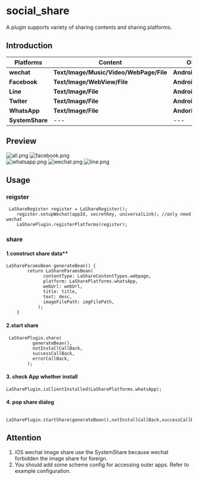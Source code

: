 # social_share

A plugin supports variety of sharing contents and sharing platforms.

## Introduction

| Platforms | Content | OS  |
| ----  | ---- | ----|
| **wechat**    | **Text/Image/Music/Video/WebPage/File** | **Android/iOS**  |
| **Facebook**   | **Text/Image/WebView/File**| **Android/iOS** |
| **Line** | **Text/Image/File** | **Android/iOS**|
| **Twiter**| **Text/Image/File** | **Android/iOS**|
| **WhatsApp**| **Text/Image/File** | **Andorid/iOS**|
| **SystemShare** | --- | --- |

## Preview
![all.png](https://s2.loli.net/2022/07/13/zTl4wc7PvIAoKx3.png)                    ![facebook.png](https://s2.loli.net/2022/07/13/7GV2ObFZRmefxvc.png)  
![whatsapp.png](https://s2.loli.net/2022/07/13/jRocnECOTvaAUdQ.png)                    ![wechat.png](https://s2.loli.net/2022/07/13/8Y3MSJEzjAulVrf.png)                    ![line.png](https://s2.loli.net/2022/07/13/kNEgYvhC54QPBIa.png)    

## Usage
### reigster
```
 LaShareRegister register = LaShareRegister();
    register.setupWechat(appId, secretKey, universalLink); //only need wechat 
    LaSharePlugin.registerPlatforms(register);
```  
### share
#### 1.construct share data**
```
LaShareParamsBean generateBean() {
        return LaShareParamsBean(
              contentType: LaShareContentTypes.webpage,
              platform: LaSharePlatforms.whatsApp,
              webUrl: webUrl,
              title: title,
              text: desc,
              imageFilePath: imgFilePath,
            );
    }
```  
#### 2.start share
```
 LaSharePlugin.share(
          generateBean(),
          notInstallCallBack,
          successCallBack,
          errorCallBack,
        );
```  
#### 3. check App whether install
```
LaSharePlugin.isClientInstalled(LaSharePlatforms.whatsApp);
```  
#### 4. pop share dialog
```
   LaSharePlugin.startShare(generateBean(),notInstallCallBack,successCallBack,errorCallBack);
```  
## Attention
1. iOS wechat image share use the SystemShare because wechat forbidden the image share for foreign.
2. You should add some scheme config for accessing outer apps. Refer to example configuration.

